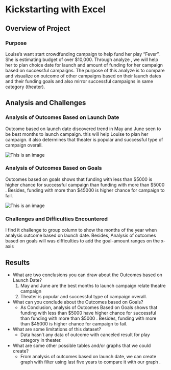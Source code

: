 # Kickstarting with Excel

## Overview of Project
### Purpose
Louise’s want start crowdfunding campaign to help fund her play “Fever”. She is estimating budget of over $10,000. Through analyze , we will help her to plan choice  date for launch and amount of funding for her campaign based on successful campaigns. The purpose of this analyze is to compare and visualize on outcome of other campaigns based on their launch dates and their funding goals and also mirror successful campaigns in same category (theater).

## Analysis and Challenges
### Analysis of Outcomes Based on Launch Date
 Outcome based on launch date discovered trend in May and June seen to be best months to launch campaign. this will help Louise to plan her campaign. it also determines that theater is popular and successful type of campaign overall.
 
 ![This is an image](https://github.com/NadaAdem/kickstarter-analysis/blob/main/Theater_Outcomes_vs_Launch.png)
 
### Analysis of Outcomes Based on Goals
Outcomes based on goals shows that funding with less than $5000 is higher chance for successful campaign  than funding with more than $5000 . Besides, funding with more than $45000 is higher chance for campaign to fail.

![This is an image](https://github.com/NadaAdem/kickstarter-analysis/blob/main/Outcomes_vs_Goals.png)

### Challenges and Difficulties Encountered
I find it challenge to group column to show the months of the year when analysis  outcome based on launch date. Besides, Analysis of outcomes based on goals will was difficulties to add the goal-amount ranges on the x-axis

## Results
- What are two conclusions you can draw about the Outcomes based on Launch Date?
  1. May and June are the best months to launch campaign relate theatre campaign
  2. Theater is popular and successful type of campaign overall.
- What can you conclude about the Outcomes based on Goals?
    - As Conclusion, analysis of Outcomes Based on Goals shows that funding with less than $5000 have higher chance for  successful than funding with more than $5000 . Besides, funding with  more than $45000 is higher chance for campaign to fail.
- What are some limitations of this dataset?
    - Data hasn’t any data of outcome with canceled result for play category in theater.
- What are some other possible tables and/or graphs that we could create?
   - From analysis of outcomes based on launch date, we can create graph with  filter using last five years to compare it with our graph .
